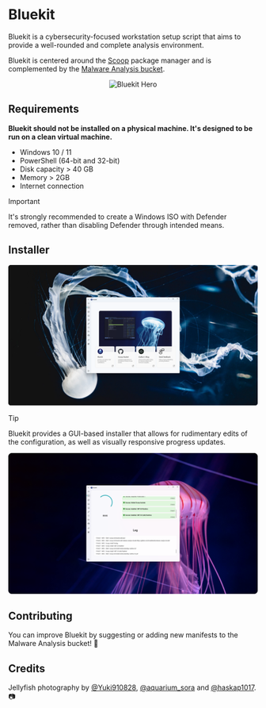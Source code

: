 # Bluekit

Bluekit is a cybersecurity-focused workstation setup script that aims to provide a well-rounded and complete analysis environment. 

Bluekit is centered around the [Scoop](https://scoop.sh/) package manager and is complemented by the [Malware Analysis bucket](https://github.com/Donaldduck8/malware-analysis-bucket).

<p align="center">
  <img src="img/hero_2.png" alt="Bluekit Hero">
</p>

## Requirements
**Bluekit should not be installed on a physical machine. It's designed to be run on a clean virtual machine.**

* Windows 10 / 11
* PowerShell (64-bit and 32-bit)
* Disk capacity > 40 GB
* Memory > 2GB
* Internet connection

> [!IMPORTANT]
> It's strongly recommended to create a Windows ISO with Defender removed, rather than disabling Defender through intended means.

## Installer

<p align="center">
  <img src="img/installer_1.png" alt="Bluekit Installer 1">
</p>

> [!TIP]
> Bluekit provides a GUI-based installer that allows for rudimentary edits of the configuration, as well as visually responsive progress updates.

<p align="center">
  <img src="img/installer_2.png" alt="Bluekit Installer 2">
</p>

## Contributing

You can improve Bluekit by suggesting or adding new manifests to the Malware Analysis bucket! 💙

## Credits

Jellyfish photography by [@Yuki910828](https://twitter.com/Yuki910828), [@aquarium_sora](https://twitter.com/aquarium_sora) and [@haskap1017](https://twitter.com/haskap1017). 📷
